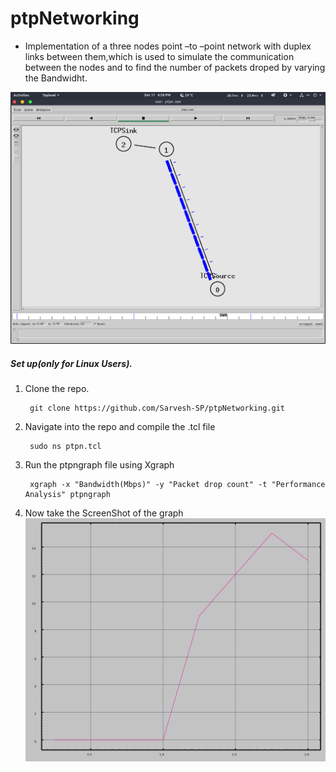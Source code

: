 # ptpNetworking
* Implementation of a three nodes point –to –point network with duplex links between them,which is used to simulate the communication between the nodes and to find the number of packets droped by varying the Bandwidht.

![alt tag](https://github.com/Sarvesh-SP/ptpNetworking/blob/master/ptpn_nam.png)

##### Set up(only for Linux Users).
1. Clone the repo.

        git clone https://github.com/Sarvesh-SP/ptpNetworking.git

2. Navigate into the repo and compile the .tcl file

        sudo ns ptpn.tcl
        

3. Run the ptpngraph file using Xgraph

        xgraph -x "Bandwidth(Mbps)" -y "Packet drop count" -t "Performance Analysis" ptpngraph
   
4. Now take the ScreenShot of the graph
![alt tag](https://github.com/Sarvesh-SP/ptpNetworking/blob/master/ptpngraph.png)
